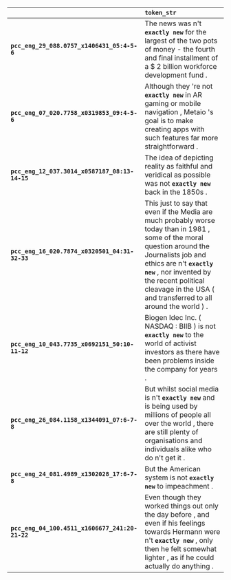 |                                                 | `token_str`                                                                                                                                                                                                                                                                                |
|:------------------------------------------------|:-------------------------------------------------------------------------------------------------------------------------------------------------------------------------------------------------------------------------------------------------------------------------------------------|
| **`pcc_eng_29_088.0757_x1406431_05:4-5-6`**     | The news was n't __``exactly new``__ for the largest of the two pots of money - the fourth and final installment of a $ 2 billion workforce development fund .                                                                                                                             |
| **`pcc_eng_07_020.7758_x0319853_09:4-5-6`**     | Although they 're not __``exactly new``__ in AR gaming or mobile navigation , Metaio 's goal is to make creating apps with such features far more straightforward .                                                                                                                        |
| **`pcc_eng_12_037.3014_x0587187_08:13-14-15`**  | The idea of depicting reality as faithful and veridical as possible was not __``exactly new``__ back in the 1850s .                                                                                                                                                                        |
| **`pcc_eng_16_020.7874_x0320501_04:31-32-33`**  | This just to say that even if the Media are much probably worse today than in 1981 , some of the moral question around the Journalists job and ethics are n't __``exactly new``__ , nor invented by the recent political cleavage in the USA ( and transferred to all around the world ) . |
| **`pcc_eng_10_043.7735_x0692151_50:10-11-12`**  | Biogen Idec Inc. ( NASDAQ : BIIB ) is not __``exactly new``__ to the world of activist investors as there have been problems inside the company for years .                                                                                                                                |
| **`pcc_eng_26_084.1158_x1344091_07:6-7-8`**     | But whilst social media is n't __``exactly new``__ and is being used by millions of people all over the world , there are still plenty of organisations and individuals alike who do n't get it .                                                                                          |
| **`pcc_eng_24_081.4989_x1302028_17:6-7-8`**     | But the American system is not __``exactly new``__ to impeachment .                                                                                                                                                                                                                        |
| **`pcc_eng_04_100.4511_x1606677_241:20-21-22`** | Even though they worked things out only the day before , and even if his feelings towards Hermann were n't __``exactly new``__ , only then he felt somewhat lighter , as if he could actually do anything .                                                                                |